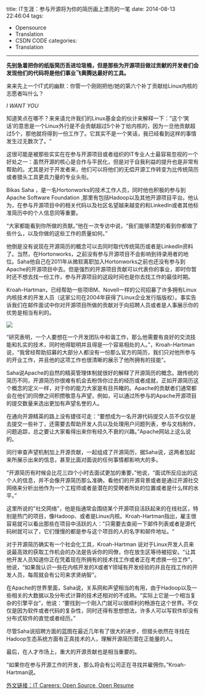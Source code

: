 title: IT生涯：参与开源将为你的简历画上漂亮的一笔
date: 2014-08-13 22:46:04
tags:
- Opensource
- Translation
- CSDN CODE
categories:
- Translation
--- 

**先别急着把你的纸版简历丢进垃圾桶，但是那些为开源项目做过贡献的开发者们会发现他们的代码将是他们事业飞黄腾达最好的工具。**   

来来先上一个IT式的幽默：你管一个刚刚把他/她的第六个补丁贡献给Linux内核的志愿者叫什么？   

_I WANT YOU_   

知道笑点在哪不？来来请允许我们的Linux基金会的伙计来解释一下：”这个‘笑话’的意思是一个Linux外行是不会贡献超过5个补丁给内核的，因为一旦他贡献超过5个，那他就将得到一份工作了。它其实不是一个笑话，我已经看到这样的事情发生过无数次了。“   


这很可能是被那些实实在在参与开源项目或者组织的IT专业人士最容易忽视的一个好处之一：虽然开源的核心是合作与平民化，但是对于自我利益的提升也是非常有帮助的。尤其是对于开发者来，他们可以将他们的无偿开源工作转变为比传统简历或者猎头工具更具力量的专业头衔。   
<!--more-->

Bikas Saha ，是一名Hortonworks的技术工作人员，同时他也积极的参与到 Apache Software  Foundation ,那里有包括Hadoop以及其他开源项目平台。他认为，在参与开源项目中的相关代码以及社区名望越来越变的和LinkedIn或者其他标准简历中的个人信息同等重要。   

“大家都能看到你所做的贡献。”他在一次专访中说，“我们能够清楚的看到你都做了些什么，以及你做的这些工作的质量如何。”   

他倒是没有说现在开源简历的概念可以去同时取代传统简历或者是LinkedIn资料了。当然，在Hortonworks，之前没有参与开源项目不会影响到待录用者的地位。Saha他自己在2011年从微软离职加入Hortonworks之前也还没有参与到Apache的开源项目中去。但是强烈的开源项目贡献可以代表你的事业，即时你暂时还不想去找一份工作，参与开源项目的这段时间也是你去找工作的最佳时期。   

Kroah-Hartman，已经帮助一些项IBM、Novell一样的公司招募了许多拥有Linux内核技术的开发人员（这家公司在2004年获得了Linux企业发行版版权）。事实告诉我们在邮件面试中你对开源项目所做的贡献对于向招聘人员或者是人事展示你的优势是相当有利的。   


<img src="http://img.deusm.com/informationweek/2014/08/1297734/woman-shaking-hands1.jpg">   


“研究表明，一个人要想在一个开发团队中和谐工作，那么他需要有良好的交流技能和扎实的技术，同时他得聪明并且得是一个容易相处的人。”，Kroah-Hartman 说，“我曾经帮助招募的大部分人都没有一份那么官方的简历，我们只对他所参与的开业工作，并且他的这项工作也很清晰的展示了他所拥有的技能”。   



Saha说Apache的自然的精英管理体制就很好的解释了开源简历的概念。跟传统的简历不同，开源简历你很难有机会去粉饰你过去的经历或者成就，正如开源简历这个概念的定义一样，对于你的能力大家是有目共睹的。Apache的贡献者们通常都会在他们的同僚之间积攒敬意与声望，例如，可以通过所参与的Apache开源项目的提交数量来选出更加有声望名誉的人。   

在通向开源精英的路上没有捷径可走：“要想成为一名开源代码提交人员不仅仅是去提交一些补丁，还需要去帮助开发人员以及处理用户问题列表，参与文档制作，问题追踪，总之要让大家看得出来你有经久不衰的兴趣。”Apache网站上这么说的。   


同行审查声望机制加上开源贡献，一起组成了开源简历，据Saha说，这两者加起来所展示出来的信息，甚至比面对面说的任何事情都影响大的多。   

“开源简历有时候会比花三四个小时去面试更加的重要，”他说，“面试所反应出的这个人的信息，并不会像开源简历那么准确，看他们的开源背景或者是通过开源社交网络来分析出他作为一个工程师或者是潜在的受聘者所处的位置或者是什么样的水平。”   

这里所说的"社交网络"，他是指通常会围绕某个开源项目活跃起来的在线社区，特别是热门的项目，像Hadoop、或者是Linux内核。Kroah-Hartman指出，雇主很容易就可以看出那些在项目中活跃的人：”只需要去查阅一下邮件列表或者是源代码树就可以了，它们慢慢的都是参与这个项目的人的名字和邮件地址。“   

对于开源简历确实有一个社会化工具，Kroah-Hartman 说对于Linux开发人员来说最高效的获取工作机会的办法是告诉你的同僚，你在放生区等待被招安。“让其他开发人员知道你正在凭着现在所拥有的技术找工作或者正在考虑换一份工作”，他说，“如果我认识一些在内核开发的X或者Y领域有开发经验的并且在找工作的开发人员，每周就会有公司来求贤纳智”。   

在Apache的世界里面，Saha说，关系网和声望相当的有用，由于Hadoop以及一些相关的大数据以及分布式计算的技术还相对的不成熟。“实际上它是一个相当复杂的引擎平台”，他说：“要找到一个刚入门就可以很顺利的畅游在这个世界。不仅仅是因为软件或者代码的复杂性，同时还得有思想想法，许多人可以写软件却没有分布式软件的直觉或者经历。”   

尽管Saha说招聘方面的蓝图在最近几年有了很大的进步，但猎头依然在寻找在Hadoop生态系统方面有正真技术的人，理解开源简历潜在正能量的人。   

最后，在人才市场上，重大的开源贡献也是相当重要的。   

“如果你在参与开源工作的开发，那么将会有公司正在寻找并雇佣你。”Kroah-Hartman说。   

[外文链接：IT Careers: Open Source, Open Resume](http://www.informationweek.com/strategic-cio/team-building-and-staffing/it-careers-open-source-open-resume/d/d-id/1297734)






